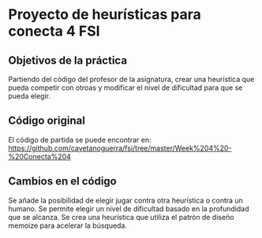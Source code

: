 Proyecto de heurísticas para conecta 4 FSI
=
Objetivos de la práctica
-

Partiendo del código del profesor de la asignatura, crear una heurística que pueda competir con otroas y modificar el nivel de dificultad
para que se pueda elegir.

Código original
-

El código de partida se puede encontrar en: https://github.com/cayetanoguerra/fsi/tree/master/Week%204%20-%20Conecta%204

Cambios en el código
-

Se añade la posibilidad de elegir jugar contra otra heurística o contra un humano.
Se permite elegir un nivel de dificultad basado en la profundidad que se alcanza.
Se crea una heurística que utiliza el patrón de diseño memoize para acelerar la búsqueda.